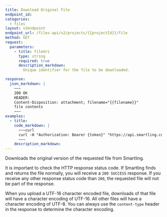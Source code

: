 ```yaml
---
title: Download Original File
endpoint_id:
categories:
  - files
layout: v2endpoint
endpoint_url: /files-api/v2/projects/{{projectId}}/file
method: GET
request:
  parameters:
    - title: fileUri
      type: string
      required: true
      description_markdown:
        Unique identifier for the file to be downloaded.

response:
  json_markdown: |
    ~~~
    200 OK
    HEADER:
    Content-Disposition: attachment; filename="{{filename}}"
    file contents
    ~~~
examples:
  - title:
    code_markdown: |
      ~~~curl
      curl -H "Authorization: Bearer {token}" "https://api.smartling.com/files-api/v2/projects/{projectId}/file?fileUri={your-file-URI}"
      ~~~
    description_markdown:
---
```


Downloads the original version of the requested file from Smartling.

It is important to check the HTTP response status code. If Smartling finds and returns the file normally, you will receive a `200 SUCCESS` response. If you receive any other response status code than `200`, the requested file will not be part of the response.

When you upload a UTF-16 character encoded file, downloads of that file will have a character encoding of UTF-16. All other files will have a character encoding of UTF-8. You can always use the `content-type` header in the response to determine the character encoding.
